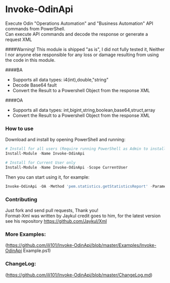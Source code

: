 # Invoke-OdinApi
Execute Odin "Operations Automation" and "Business Automation" API commands from PowerShell.<br>
Can execute API commands and decode the response or generate a request XML

####Warning!
This module is shipped "as is", I did not fully tested it, Neither I nor anyone else responsible for any loss or damage resulting from using the code in this module.

####BA
* Supports all data types: i4(int),double,"string"
* Decode Base64 fault
* Convert the Result to a Powershell Object from the response XML

####OA
* Supports all data types: int,bigint,string,boolean,base64,struct,array
* Convert the Result to a Powershell Object from the response XML

### How to use
Download and install by opening PowerShell and running:
```powershell
# Install for all users (Require running PowerShell as Admin to install)
Install-Module -Name Invoke-OdinApi

# Install for Current User only
Install-Module -Name Invoke-OdinApi -Scope CurrentUser
```
Then you can start using it, for example:
```powershell
Invoke-OdinApi -OA -Method 'pem.statistics.getStatisticsReport' -Parameters @{reports=@(@{name='poaVersion'; value='0'})} -SendTo '123.123.123.123'
```

### Contributing
Just fork and send pull requests, Thank you!<br>
Format-Xml was written by Jaykul credit goes to him, for the latest version see his repository https://github.com/Jaykul/Xml

### More Examples:
(https://github.com/ili101/Invoke-OdinApi/blob/master/Examples/Invoke-OdinApi Example.ps1)

### ChangeLog:
(https://github.com/ili101/Invoke-OdinApi/blob/master/ChangeLog.md)